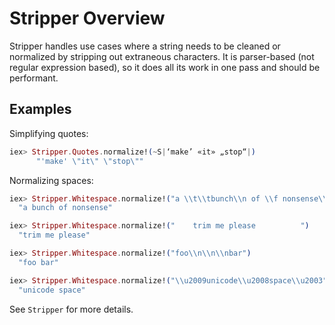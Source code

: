 # Stripper Overview

Stripper handles use cases where a string needs to be cleaned or normalized by stripping out 
extraneous characters.  It is parser-based (not regular expression based), so it does all its work in one pass and 
should be performant.

## Examples

Simplifying quotes:
```elixir
iex> Stripper.Quotes.normalize!(~S|‘make’ «it» „stop“|)
      "'make' \"it\" \"stop\""
```

Normalizing spaces:
```elixir
iex> Stripper.Whitespace.normalize!("a \\t\\tbunch\\n of \\f nonsense\\n")
  "a bunch of nonsense"

iex> Stripper.Whitespace.normalize!("    trim me please          ")
  "trim me please"

iex> Stripper.Whitespace.normalize!("foo\\n\\n\\nbar")
  "foo bar"

iex> Stripper.Whitespace.normalize!("\\u2009unicode\\u2008space\\u2003")
  "unicode space"
```

See `Stripper` for more details.
